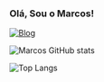 ### Olá, Sou o Marcos!

[![Blog](https://img.shields.io/badge/Gmail-D14836?style=for-the-badge&logo=gmail&logoColor=white)](https://instagram.com)

![Marcos GitHub stats](https://github-readme-stats.vercel.app/api?username=Marcos-System&show_icons=true&theme=tokyonight)

![Top Langs](https://github-readme-stats.vercel.app/api/top-langs/?username=Marcos-System&layout=compact)
